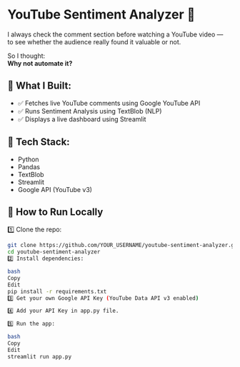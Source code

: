 # YouTube Sentiment Analyzer 🎯

I always check the comment section before watching a YouTube video —  
to see whether the audience really found it valuable or not.

So I thought:  
**Why not automate it?**

## 🚀 What I Built:

- ✅ Fetches live YouTube comments using Google YouTube API
- ✅ Runs Sentiment Analysis using TextBlob (NLP)
- ✅ Displays a live dashboard using Streamlit

## 🔧 Tech Stack:

- Python
- Pandas
- TextBlob
- Streamlit
- Google API (YouTube v3)

## 🏃 How to Run Locally

1️⃣ Clone the repo:

```bash
git clone https://github.com/YOUR_USERNAME/youtube-sentiment-analyzer.git
cd youtube-sentiment-analyzer
2️⃣ Install dependencies:

bash
Copy
Edit
pip install -r requirements.txt
3️⃣ Get your own Google API Key (YouTube Data API v3 enabled)

4️⃣ Add your API Key in app.py file.

5️⃣ Run the app:

bash
Copy
Edit
streamlit run app.py

